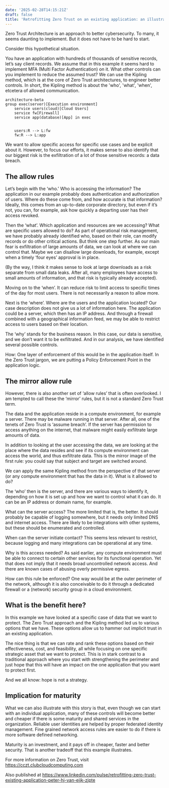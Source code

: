 ```yaml
---
date: '2025-02-28T14:15:21Z'
draft: false
title: 'Retrofitting Zero Trust on an existing application: an illustration'
---
```

Zero Trust Architecture is an approach to better cybersecurity. To many, it seems daunting to implement. But it does not have to be hard to start.

Consider this hypothetical situation.

You have an application with hundreds of thousands of sensitive records, let’s say client records. We assume that in this example it seems hard to implement MFA (Multi Factor Authentication) on it. What other controls can you implement to reduce the assumed trust? We can use the Kipling method, which is at the core of Zero Trust architectures, to engineer better controls. In short, the Kipling method is about the 'who', 'what', 'when', etcetera of allowed communication.

```mermaid
architecture-beta
group exec(server)[Execution environment]
    service users(cloud)[Cloud Users]
    service fw[Firewall]
    service app(database)[App] in exec


    users:R --> L:fw
    fw:R --> L:app
```

We want to allow specific access for specific use cases and be explicit about it. However, to focus our efforts, it makes sense to also identify that our biggest risk is the exfiltration of a lot of those sensitive records: a data breach.

## The allow rules

Let’s begin with the ‘who.’ Who is accessing the information? The application in our example probably does authentication and authorization of users. Where do these come from, and how accurate is that information? Ideally, this comes from an up-to-date corporate directory, but even if it’s not, you can, for example, ask how quickly a departing user has their access revoked.

Then the ‘what’. Which application and resources are we accessing? What are specific users allowed to do? As part of operational risk management, we have probably already identified who, based on their role, can modify records or do other critical actions. But think one step further. As our main fear is exfiltration of large amounts of data, we can look at where we can control that. Maybe we can disallow large downloads, for example, except when a timely ‘four eyes’ approval is in place.

(By the way, I think it makes sense to look at large downloads as a risk separate from small data leaks. After all, many employees have access to small amounts of information, and that risk is typically already accepted).

Moving on to the ‘when’. It can reduce risk to limit access to specific times of the day for most users. There is not necessarily a reason to allow more.

Next is the ‘where’. Where are the users and the application located? Our case description does not give us a lot of information here. The application could be a server, which then has an IP address. And through a firewall combined with a geographical information feed, we may be able to restrict access to users based on their location.

The ‘why’ stands for the business reason. In this case, our data is sensitive, and we don’t want it to be exfiltrated. And in our analysis, we have identified several possible controls.

How: One layer of enforcement of this would be in the application itself. In the Zero Trust jargon, we are putting a Policy Enforcement Point in the application logic.

## The mirror allow rule

However, there is also another set of ‘allow rules’ that is often overlooked. I am tempted to call these the ‘mirror’ rules, but it is not a standard Zero Trust term.

The data and the application reside in a compute environment, for example a server. There may be malware running in that server. After all, one of the tenets of Zero Trust is ‘assume breach’. If the server has permission to access anything on the internet, that malware might easily exfiltrate large amounts of data.

In addition to looking at the user accessing the data, we are looking at the place where the data resides and see if its compute environment can access the world, and thus exfiltrate data. This is the mirror image of the first rule: you could say that subject and target are switched around.

We can apply the same Kipling method from the perspective of that server (or any compute environment that has the data in it). What is it allowed to do?

The ‘who’ then is the server, and there are various ways to identify it, depending on how it is set up and how we want to control what it can do. It can be an IP address or domain name, for example.

What can the server access? The more limited that is, the better. It should probably be capable of logging somewhere, but it needs only limited DNS and internet access. There are likely to be integrations with other systems, but these should be enumerated and controlled.

When can the server initiate contact? This seems less relevant to restrict, because logging and many integrations can be operational at any time.

Why is this access needed? As said earlier, any compute environment must be able to connect to certain other services for its functional operation. Yet that does not imply that it needs broad uncontrolled network access. And there are known cases of abusing overly permissive egress.

How can this rule be enforced? One way would be at the outer perimeter of the network, although it is also conceivable to do it through a dedicated firewall or a (network) security group in a cloud environment.

## What is the benefit here?

In this example we have looked at a specific case of data that we want to protect. The Zero Trust approach and the Kipling method led us to various options that we have. These options allow us to hammer out implicit trust in an existing application.

The nice thing is that we can rate and rank these options based on their effectiveness, cost, and feasibility, all while focusing on one specific strategic asset that we want to protect. This is in stark contrast to a traditional approach where you start with strengthening the perimeter and just hope that this will have an impact on the one application that you want to protect first.

And we all know: hope is not a strategy.

## Implication for maturity

What we can also illustrate with this story is that, even though we can start with an individual application, many of these controls will become better and cheaper if there is some maturity and shared services in the organization. Reliable user identities are helped by proper federated identity management. Fine grained network access rules are easier to do if there is more software defined networking.

Maturity is an investment, and it pays off in cheaper, faster and better security. That is another tradeoff that this example illustrates.

For more information on Zero Trust, visit <https://cczt.clubcloudcomputing.com>

Also published at <https://www.linkedin.com/pulse/retrofitting-zero-trust-existing-application-peter-hj-van-eijk-zjpte>
